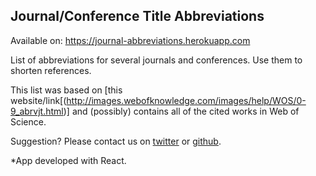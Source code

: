 ## Journal/Conference Title Abbreviations

Available on: https://journal-abbreviations.herokuapp.com

List of abbreviations for several journals and conferences. Use them to shorten references. 

This list was based on [this website/link[(http://images.webofknowledge.com/images/help/WOS/0-9_abrvjt.html)] and (possibly) contains all of the cited works in Web of Science. 

Suggestion? Please contact us on [twitter](https://twitter.com/hisamuka) or [github](https://github.com/hisamuka/journal-conference-abbreviations).

*App developed with React.
